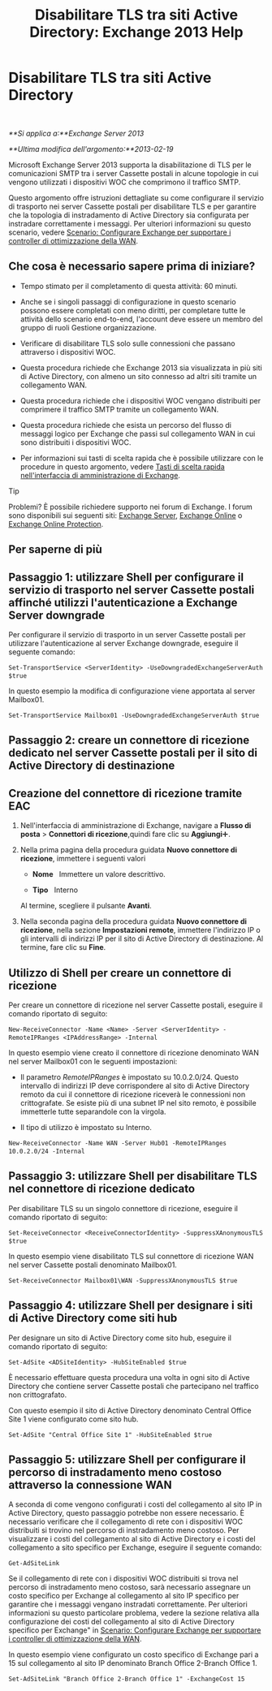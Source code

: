 ﻿---
title: 'Disabilitare TLS tra siti Active Directory: Exchange 2013 Help'
TOCTitle: Disabilitare TLS tra siti Active Directory
ms:assetid: 1e1a0acf-24e7-4f94-9b33-603a4e0a812c
ms:mtpsurl: https://technet.microsoft.com/it-it/library/Dd876856(v=EXCHG.150)
ms:contentKeyID: 52063049
ms.date: 05/22/2018
mtps_version: v=EXCHG.150
ms.translationtype: MT
---

# Disabilitare TLS tra siti Active Directory

 

_**Si applica a:**Exchange Server 2013_

_**Ultima modifica dell'argomento:**2013-02-19_

Microsoft Exchange Server 2013 supporta la disabilitazione di TLS per le comunicazioni SMTP tra i server Cassette postali in alcune topologie in cui vengono utilizzati i dispositivi WOC che comprimono il traffico SMTP.

Questo argomento offre istruzioni dettagliate su come configurare il servizio di trasporto nei server Cassette postali per disabilitare TLS e per garantire che la topologia di instradamento di Active Directory sia configurata per instradare correttamente i messaggi. Per ulteriori informazioni su questo scenario, vedere [Scenario: Configurare Exchange per supportare i controller di ottimizzazione della WAN](scenario-configure-exchange-to-support-wan-optimization-controllers-exchange-2013-help.md).

## Che cosa è necessario sapere prima di iniziare?

  - Tempo stimato per il completamento di questa attività: 60 minuti.

  - Anche se i singoli passaggi di configurazione in questo scenario possono essere completati con meno diritti, per completare tutte le attività dello scenario end-to-end, l'account deve essere un membro del gruppo di ruoli Gestione organizzazione.

  - Verificare di disabilitare TLS solo sulle connessioni che passano attraverso i dispositivi WOC.

  - Questa procedura richiede che Exchange 2013 sia visualizzata in più siti di Active Directory, con almeno un sito connesso ad altri siti tramite un collegamento WAN.

  - Questa procedura richiede che i dispositivi WOC vengano distribuiti per comprimere il traffico SMTP tramite un collegamento WAN.

  - Questa procedura richiede che esista un percorso del flusso di messaggi logico per Exchange che passi sul collegamento WAN in cui sono distribuiti i dispositivi WOC.

  - Per informazioni sui tasti di scelta rapida che è possibile utilizzare con le procedure in questo argomento, vedere [Tasti di scelta rapida nell'interfaccia di amministrazione di Exchange](keyboard-shortcuts-in-the-exchange-admin-center-exchange-online-protection-help.md).


> [!TIP]
> Problemi? È possibile richiedere supporto nei forum di Exchange. I forum sono disponibili sui seguenti siti: <A href="https://go.microsoft.com/fwlink/p/?linkid=60612">Exchange Server</A>, <A href="https://go.microsoft.com/fwlink/p/?linkid=267542">Exchange Online</A> o <A href="https://go.microsoft.com/fwlink/p/?linkid=285351">Exchange Online Protection</A>.



## Per saperne di più

## Passaggio 1: utilizzare Shell per configurare il servizio di trasporto nel server Cassette postali affinché utilizzi l'autenticazione a Exchange Server downgrade

Per configurare il servizio di trasporto in un server Cassette postali per utilizzare l'autenticazione al server Exchange downgrade, eseguire il seguente comando:

    Set-TransportService <ServerIdentity> -UseDowngradedExchangeServerAuth $true

In questo esempio la modifica di configurazione viene apportata al server Mailbox01.

    Set-TransportService Mailbox01 -UseDowngradedExchangeServerAuth $true

## Passaggio 2: creare un connettore di ricezione dedicato nel server Cassette postali per il sito di Active Directory di destinazione

## Creazione del connettore di ricezione tramite EAC

1.  Nell'interfaccia di amministrazione di Exchange, navigare a **Flusso di posta** \> **Connettori di ricezione**,quindi fare clic su **Aggiungi**![Icona Aggiungi](images/JJ218640.c1e75329-d6d7-4073-a27d-498590bbb558(EXCHG.150).gif "Icona Aggiungi").

2.  Nella prima pagina della procedura guidata **Nuovo connettore di ricezione**, immettere i seguenti valori
    
      - **Nome**   Immettere un valore descrittivo.
    
      - **Tipo**   Interno
    
    Al termine, scegliere il pulsante **Avanti**.

3.  Nella seconda pagina della procedura guidata **Nuovo connettore di ricezione**, nella sezione **Impostazioni remote**, immettere l'indirizzo IP o gli intervalli di indirizzi IP per il sito di Active Directory di destinazione. Al termine, fare clic su **Fine**.

## Utilizzo di Shell per creare un connettore di ricezione

Per creare un connettore di ricezione nel server Cassette postali, eseguire il comando riportato di seguito:

    New-ReceiveConnector -Name <Name> -Server <ServerIdentity> -RemoteIPRanges <IPAddressRange> -Internal

In questo esempio viene creato il connettore di ricezione denominato WAN nel server Mailbox01 con le seguenti impostazioni:

  - Il parametro *RemoteIPRanges* è impostato su 10.0.2.0/24. Questo intervallo di indirizzi IP deve corrispondere al sito di Active Directory remoto da cui il connettore di ricezione riceverà le connessioni non crittografate. Se esiste più di una subnet IP nel sito remoto, è possibile immetterle tutte separandole con la virgola.

  - Il tipo di utilizzo è impostato su Interno.

<!-- end list -->

    New-ReceiveConnector -Name WAN -Server Hub01 -RemoteIPRanges 10.0.2.0/24 -Internal

## Passaggio 3: utilizzare Shell per disabilitare TLS nel connettore di ricezione dedicato

Per disabilitare TLS su un singolo connettore di ricezione, eseguire il comando riportato di seguito:

    Set-ReceiveConnector <ReceiveConnectorIdentity> -SuppressXAnonymousTLS $true

In questo esempio viene disabilitato TLS sul connettore di ricezione WAN nel server Cassette postali denominato Mailbox01.

    Set-ReceiveConnector Mailbox01\WAN -SuppressXAnonymousTLS $true

## Passaggio 4: utilizzare Shell per designare i siti di Active Directory come siti hub

Per designare un sito di Active Directory come sito hub, eseguire il comando riportato di seguito:

    Set-AdSite <ADSiteIdentity> -HubSiteEnabled $true

È necessario effettuare questa procedura una volta in ogni sito di Active Directory che contiene server Cassette postali che partecipano nel traffico non crittografato.

Con questo esempio il sito di Active Directory denominato Central Office Site 1 viene configurato come sito hub.

    Set-AdSite "Central Office Site 1" -HubSiteEnabled $true

## Passaggio 5: utilizzare Shell per configurare il percorso di instradamento meno costoso attraverso la connessione WAN

A seconda di come vengono configurati i costi del collegamento al sito IP in Active Directory, questo passaggio potrebbe non essere necessario. È necessario verificare che il collegamento di rete con i dispositivi WOC distribuiti si trovino nel percorso di instradamento meno costoso. Per visualizzare i costi del collegamento al sito di Active Directory e i costi del collegamento a sito specifico per Exchange, eseguire il seguente comando:

    Get-AdSiteLink

Se il collegamento di rete con i dispositivi WOC distribuiti si trova nel percorso di instradamento meno costoso, sarà necessario assegnare un costo specifico per Exchange al collegamento al sito IP specifico per garantire che i messaggi vengano instradati correttamente. Per ulteriori informazioni su questo particolare problema, vedere la sezione relativa alla configurazione dei costi del collegamento al sito di Active Directory specifico per Exchange" in [Scenario: Configurare Exchange per supportare i controller di ottimizzazione della WAN](scenario-configure-exchange-to-support-wan-optimization-controllers-exchange-2013-help.md).

In questo esempio viene configurato un costo specifico di Exchange pari a 15 sul collegamento al sito IP denominato Branch Office 2-Branch Office 1.

    Set-AdSiteLink "Branch Office 2-Branch Office 1" -ExchangeCost 15

